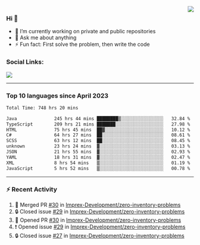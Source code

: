 <!--
<a href="https://wuffy.eu">
  <img align="right" src="https://github.com/ngloader/ngloader/blob/devcard/devcard.png" height="410" width="300" alt="NgLoader's Dev Card"/>
</a>
-->

<a href="https://wuffy.eu">
  <img align="right" src="https://github-readme-stats.vercel.app/api?username=ngloader&count_private=true&include_all_commits=true&show_icons=true&hide_rank=true&theme=dracula" />
</a>

### Hi 👋
- 🔭 I’m currently working on private and public repositories
- 💬 Ask me about anything
- ⚡ Fun fact: First solve the problem, then write the code

### Social Links:
<a href="https://discord.gg/jUtRU5Q">
  <img src="https://dcbadge.limes.pink/api/shield/128286216708685824?style=flat&theme=clean&compact=true" />
</a>

<!--
---

<div>
  <img src="https://github-readme-stats.vercel.app/api/wakatime?username=NgLoader&api_domain=wakapi.wuffy.dev&bg_color=282a36&title_color=ff6e96&icon_color=2F855A&text_color=ffffff&custom_title=Week%20Stats&layout=compact" />
</div>

---

<div>
  <img height="170" align="left" src="https://github-readme-stats.vercel.app/api?username=ngloader&count_private=true&include_all_commits=true&show_icons=true&theme=dracula" />
  <img src="https://github-readme-stats.vercel.app/api/top-langs/?username=ngloader&layout=compact&theme=dracula" />
</div>

---

<a href="https://github.com/ryo-ma/github-profile-trophy">
  <img width=800 src="https://github-profile-trophy.vercel.app/?username=ngloader&column=8&theme=dracula&no-frame=true"/>
</a>
-->

---

### Top 10 languages since April 2023

<!--START_SECTION:waka-->

```txt
Total Time: 748 hrs 20 mins

Java              245 hrs 44 mins ████████▒░░░░░░░░░░░░░░░░   32.84 %
TypeScript        209 hrs 21 mins ███████░░░░░░░░░░░░░░░░░░   27.98 %
HTML              75 hrs 45 mins  ██▓░░░░░░░░░░░░░░░░░░░░░░   10.12 %
C#                64 hrs 27 mins  ██░░░░░░░░░░░░░░░░░░░░░░░   08.61 %
SCSS              63 hrs 12 mins  ██░░░░░░░░░░░░░░░░░░░░░░░   08.45 %
unknown           23 hrs 24 mins  ▓░░░░░░░░░░░░░░░░░░░░░░░░   03.13 %
JSON              21 hrs 55 mins  ▓░░░░░░░░░░░░░░░░░░░░░░░░   02.93 %
YAML              18 hrs 31 mins  ▓░░░░░░░░░░░░░░░░░░░░░░░░   02.47 %
XML               8 hrs 54 mins   ▒░░░░░░░░░░░░░░░░░░░░░░░░   01.19 %
JavaScript        5 hrs 52 mins   ▒░░░░░░░░░░░░░░░░░░░░░░░░   00.78 %
```

<!--END_SECTION:waka-->

---

### :zap: Recent Activity
<!--START_SECTION:activity-->
1. 🎉 Merged PR [#30](https://github.com/Imprex-Development/zero-inventory-problems/pull/30) in [Imprex-Development/zero-inventory-problems](https://github.com/Imprex-Development/zero-inventory-problems)
2. 🔒 Closed issue [#29](https://github.com/Imprex-Development/zero-inventory-problems/issues/29) in [Imprex-Development/zero-inventory-problems](https://github.com/Imprex-Development/zero-inventory-problems)
3. 💪 Opened PR [#30](https://github.com/Imprex-Development/zero-inventory-problems/pull/30) in [Imprex-Development/zero-inventory-problems](https://github.com/Imprex-Development/zero-inventory-problems)
4. ❗ Opened issue [#29](https://github.com/Imprex-Development/zero-inventory-problems/issues/29) in [Imprex-Development/zero-inventory-problems](https://github.com/Imprex-Development/zero-inventory-problems)
5. 🔒 Closed issue [#27](https://github.com/Imprex-Development/zero-inventory-problems/issues/27) in [Imprex-Development/zero-inventory-problems](https://github.com/Imprex-Development/zero-inventory-problems)
<!--END_SECTION:activity-->
